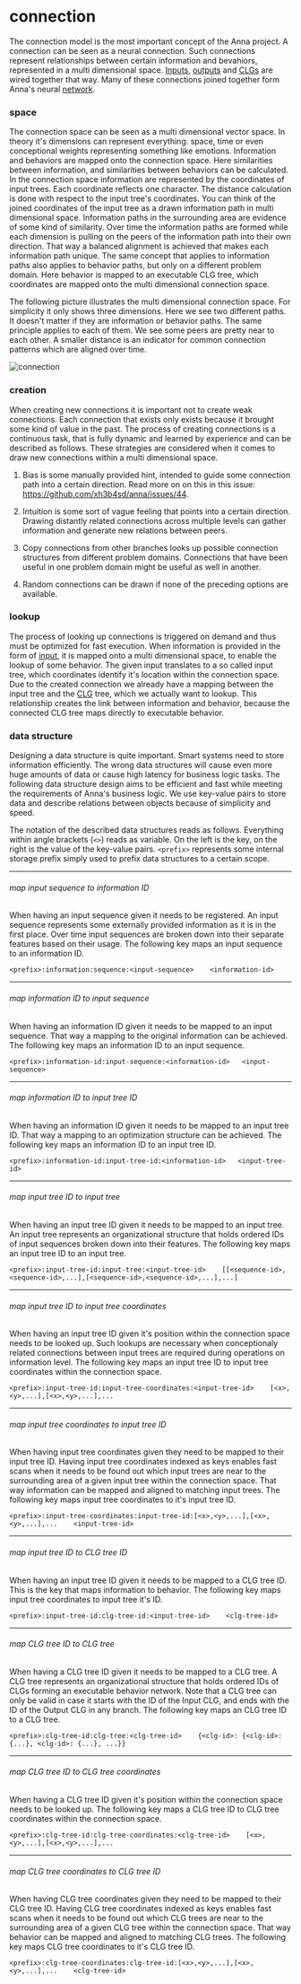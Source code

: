 # connection
The connection model is the most important concept of the Anna project. A
connection can be seen as a neural connection. Such connections represent
relationships between certain information and bevahiors, represented in a
multi dimensional space. [Inputs](input.md), [outputs](output.md) and
[CLGs](clg.md) are wired together that way. Many of these connections joined
together form Anna's neural [network](network.md).

### space
The connection space can be seen as a multi dimensional vector space. In theory
it's dimensions can represent everything: space, time or even conceptional
weights representing something like emotions. Information and behaviors are
mapped onto the connection space. Here similarities between information, and
similarities between behaviors can be calculated. In the connection space
information are represented by the coordinates of input trees. Each coordinate
reflects one character. The distance calculation is done with respect to the
input tree's coordinates. You can think of the joined coordinates of the input
tree as a drawn information path in multi dimensional space. Information paths
in the surrounding area are evidence of some kind of similarity. Over time the
information paths are formed while each dimension is pulling on the peers of
the information path into their own direction. That way a balanced alignment is
achieved that makes each information path unique. The same concept that applies
to information paths also applies to behavior paths, but only on a different
problem domain. Here behavior is mapped to an executable CLG tree, which
coordinates are mapped onto the multi dimensional connection space.

The following picture illustrates the multi dimensional connection space. For
simplicity it only shows three dimensions. Here we see two different paths. It
doesn't matter if they are information or behavior paths. The same principle
applies to each of them. We see some peers are pretty near to each other. A
smaller distance is an indicator for common connection patterns which are
aligned over time.

![connection](image/connection.png)

### creation
When creating new connections it is important not to create weak connections.
Each connection that exists only exists because it brought some kind of value
in the past. The process of creating connections is a continuous task, that is
fully dynamic and learned by experience and can be described as follows. These
strategies are considered when it comes to draw new connections within a multi
dimensional space.

1. Bias is some manually provided hint, intended to guide some connection path
   into a certain direction. Read more on on this in this issue:
   https://github.com/xh3b4sd/anna/issues/44.

2. Intuition is some sort of vague feeling that points into a certain
   direction. Drawing distantly related connections across multiple levels can
   gather information and generate new relations between peers.

3. Copy connections from other branches looks up possible connection structures
   from different problem domains. Connections that have been useful in one
   problem domain might be useful as well in another.

4. Random connections can be drawn if none of the preceding options are
   available.

### lookup
The process of looking up connections is triggered on demand and thus must be
optimized for fast execution. When information is provided in the form of
[input](input.md), it is mapped onto a multi dimensional space, to enable the
lookup of some behavior. The given input translates to a so called input tree,
which coordinates identify it's location within the connection space. Due to
the created connection we already have a mapping between the input tree and the
[CLG](clg.md) tree, which we actually want to lookup. This relationship creates
the link between information and behavior, because the connected CLG tree maps
directly to executable behavior.

### data structure
Designing a data structure is quite important. Smart systems need to store
information efficiently. The wrong data structures will cause even more huge
amounts of data or cause high latency for business logic tasks. The following
data structure design aims to be efficient and fast while meeting the
requirements of Anna's business logic. We use key-value pairs to store data and
describe relations between objects because of simplicity and speed.

The notation of the described data structures reads as follows. Everything
within angle brackets (`<>`) reads as variable. On the left is the key, on the
right is the value of the key-value pairs. `<prefix>` represents some internal
storage prefix simply used to prefix data structures to a certain scope.

---

###### map input sequence to information ID
When having an input sequence given it needs to be registered. An input
sequence represents some externally provided information as it is in the first
place. Over time input sequences are broken down into their separate features
based on their usage. The following key maps an input sequence to an
information ID.

```
<prefix>:information:sequence:<input-sequence>    <information-id>
```

---

###### map information ID to input sequence
When having an information ID given it needs to be mapped to an input sequence.
That way a mapping to the original information can be achieved. The following
key maps an information ID to an input sequence.

```
<prefix>:information-id:input-sequence:<information-id>   <input-sequence>
```

---

###### map information ID to input tree ID
When having an information ID given it needs to be mapped to an input tree ID.
That way a mapping to an optimization structure can be achieved. The following
key maps an information ID to an input tree ID.

```
<prefix>:information-id:input-tree-id:<information-id>   <input-tree-id>
```

---

###### map input tree ID to input tree
When having an input tree ID given it needs to be mapped to an input tree. An
input tree represents an organizational structure that holds ordered IDs of
input sequences broken down into their features. The following key maps an
input tree ID to an input tree.

```
<prefix>:input-tree-id:input-tree:<input-tree-id>    [[<sequence-id>,<sequence-id>,...],[<sequence-id>,<sequence-id>,...],...]
```

---

###### map input tree ID to input tree coordinates
When having an input tree ID given it's position within the connection space
needs to be looked up. Such lookups are necessary when conceptionaly related
connections between input trees are required during operations on information
level. The following key maps an input tree ID to input tree coordinates within
the connection space.

```
<prefix>:input-tree-id:input-tree-coordinates:<input-tree-id>    [<x>,<y>,...],[<x>,<y>,...],...
```

---

###### map input tree coordinates to input tree ID
When having input tree coordinates given they need to be mapped to their input
tree ID. Having input tree coordinates indexed as keys enables fast scans when
it needs to be found out which input trees are near to the surrounding area of a
given input tree within the connection space. That way information can be
mapped and aligned to matching input trees. The following key maps input tree
coordinates to it's input tree ID.

```
<prefix>:input-tree-coordinates:input-tree-id:[<x>,<y>,...],[<x>,<y>,...],...    <input-tree-id>
```

---

###### map input tree ID to CLG tree ID
When having an input tree ID given it needs to be mapped to a CLG tree ID. This
is the key that maps information to behavior. The following key maps input tree
coordinates to input tree it's ID.

```
<prefix>:input-tree-id:clg-tree-id:<input-tree-id>    <clg-tree-id>
```

---

###### map CLG tree ID to CLG tree
When having a CLG tree ID given it needs to be mapped to a CLG tree. A CLG tree
represents an organizational structure that holds ordered IDs of CLGs forming
an executable behavior network. Note that a CLG tree can only be valid in case
it starts with the ID of the Input CLG, and ends with the ID of the Output CLG
in any branch. The following key maps an CLG tree ID to a CLG tree.

```
<prefix>:clg-tree-id:clg-tree:<clg-tree-id>    {<clg-id>: {<clg-id>: {...}, <clg-id>: {...}, ...}}
```

---

###### map CLG tree ID to CLG tree coordinates
When having a CLG tree ID given it's position within the connection space needs
to be looked up. The following key maps a CLG tree ID to CLG tree coordinates
within the connection space.

```
<prefix>:clg-tree-id:clg-tree-coordinates:<clg-tree-id>    [<x>,<y>,...],[<x>,<y>,...],...
```

---

###### map CLG tree coordinates to CLG tree ID
When having CLG tree coordinates given they need to be mapped to their CLG tree
ID. Having CLG tree coordinates indexed as keys enables fast scans when it
needs to be found out which CLG trees are near to the surrounding area of a
given CLG tree within the connection space. That way behavior can be mapped and
aligned to matching CLG trees. The following key maps CLG tree coordinates to
it's CLG tree ID.

```
<prefix>:clg-tree-coordinates:clg-tree-id:[<x>,<y>,...],[<x>,<y>,...],...    <clg-tree-id>
```
